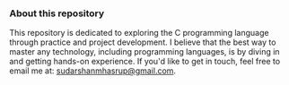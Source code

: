 ### About this repository
This repository is dedicated to exploring the C programming language through practice and project development. 
I believe that the best way to master any technology, including programming languages, is by diving in and getting 
hands-on experience. If you'd like to get in touch, feel free to email me at: sudarshanmhasrup@gmail.com.